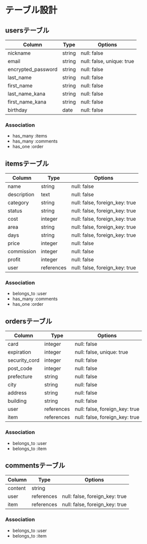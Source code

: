 # テーブル設計


## usersテーブル

| Column                | Type   | Options                    |
| --------------------- | ------ | -------------------------- |
| nickname              | string | null: false                |
| email                 | string | null: false, unique: true  |
| encrypted_password    | string | null: false                |
| last_name             | string | null: false                |
| first_name            | string | null: false                |
| last_name_kana        | string | null: false                |
| first_name_kana       | string | null: false                |
| birthday              | date   | null: false                |


### Association

- has_many :items
- has_many :comments
- has_one :order




## itemsテーブル

| Column            | Type       | Options                        |
| ----------------- | -----------| ------------------------------ |
| name              | string     | null: false                    |
| description       | text       | null: false                    |
| category          | string     | null: false, foreign_key: true |
| status            | string     | null: false, foreign_key: true |
| cost              | integer    | null: false, foreign_key: true |
| area              | string     | null: false, foreign_key: true |
| days              | string     | null: false, foreign_key: true |
| price             | integer    | null: false                    |
| commission        | integer    | null: false                    |
| profit            | integer    | null: false                    |
| user              | references | null: false, foreign_key: true |


### Association

- belongs_to :user
- has_many :comments
- has_one :order




## ordersテーブル

| Column                | Type       | Options                        |
| --------------------- | ---------- | ------------------------------ |
| card                  | integer    | null: false                    |
| expiration            | integer    | null: false, unique: true      |
| security_cord         | integer    | null: false                    |
| post_code             | integer    | null: false                    |
| prefecture            | string     | null: false                    |
| city                  | string     | null: false                    |
| address               | string     | null: false                    |
| building              | string     | null: false                    |
| user                  | references | null: false, foreign_key: true |
| item                  | references | null: false, foreign_key: true |


### Association

- belongs_to :user
- belongs_to :item




## commentsテーブル

| Column    | Type          | Options                          |
| --------- | ------------- | -------------------------------- |
| content   | string        |                                  |
| user      | references    | null: false, foreign_key: true   |
| item      | references    | null: false, foreign_key: true   |


### Association

- belongs_to :user
- belongs_to :item

